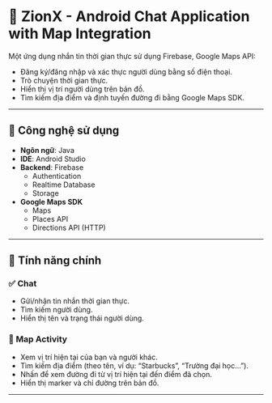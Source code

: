 # 📱 ZionX - Android Chat Application with Map Integration

Một ứng dụng nhắn tin thời gian thực sử dụng Firebase, Google Maps API:

- Đăng ký/đăng nhập và xác thực người dùng bằng số điện thoại.
- Trò chuyện thời gian thực.
- Hiển thị vị trí người dùng trên bản đồ.
- Tìm kiếm địa điểm và định tuyến đường đi bằng Google Maps SDK.

---

## 🔧 Công nghệ sử dụng

- **Ngôn ngữ**: Java
- **IDE**: Android Studio
- **Backend**: Firebase
  - Authentication
  - Realtime Database
  - Storage
- **Google Maps SDK**
  - Maps
  - Places API
  - Directions API (HTTP)
---

## 🚀 Tính năng chính

### ✅ Chat
- Gửi/nhận tin nhắn thời gian thực.
- Tìm kiếm người dùng.
- Hiển thị tên và trạng thái người dùng.

### 📍 Map Activity
- Xem vị trí hiện tại của bạn và người khác.
- Tìm kiếm địa điểm (theo tên, ví dụ: “Starbucks”, “Trường đại học…”).
- Nhấn để xem đường đi từ vị trí hiện tại đến điểm đã chọn.
- Hiển thị marker và chỉ đường trên bản đồ.

---

